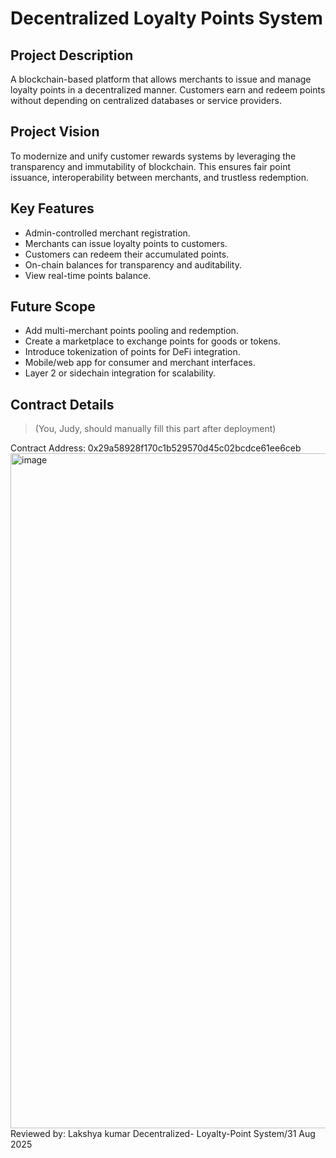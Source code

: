 # Decentralized Loyalty Points System

## Project Description
A blockchain-based platform that allows merchants to issue and manage loyalty points in a decentralized manner. Customers earn and redeem points without depending on centralized databases or service providers.

## Project Vision
To modernize and unify customer rewards systems by leveraging the transparency and immutability of blockchain. This ensures fair point issuance, interoperability between merchants, and trustless redemption.

## Key Features
- Admin-controlled merchant registration.
- Merchants can issue loyalty points to customers.
- Customers can redeem their accumulated points.
- On-chain balances for transparency and auditability.
- View real-time points balance.

## Future Scope
- Add multi-merchant points pooling and redemption.
- Create a marketplace to exchange points for goods or tokens.
- Introduce tokenization of points for DeFi integration.
- Mobile/web app for consumer and merchant interfaces.
- Layer 2 or sidechain integration for scalability.

## Contract Details
> (You, Judy, should manually fill this part after deployment)




Contract Address: 0x29a58928f170c1b529570d45c02bcdce61ee6ceb
<img width="1920" height="1080" alt="image" src="https://github.com/user-attachments/assets/3860dd06-809e-4333-9e9f-b7e23946f9dd" />
Reviewed by: Lakshya kumar
Decentralized- Loyalty-Point System/31 Aug 2025
